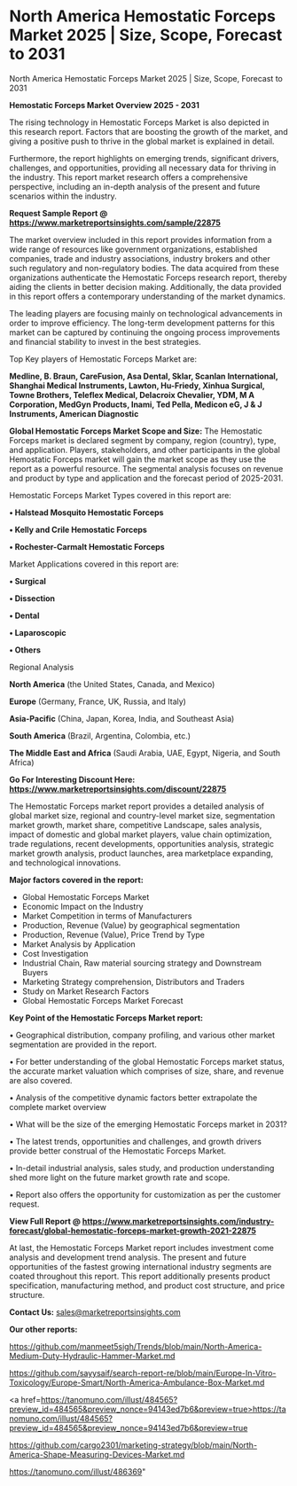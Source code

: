 # North America Hemostatic Forceps Market 2025 | Size, Scope, Forecast to 2031
North America Hemostatic Forceps Market 2025 | Size, Scope, Forecast to 2031

<Strong> Hemostatic Forceps Market Overview 2025 - 2031</strong>

The rising technology in Hemostatic Forceps Market is also depicted in this research report. Factors that are boosting the growth of the market, and giving a positive push to thrive in the global market is explained in detail.

Furthermore, the report highlights on emerging trends, significant drivers, challenges, and opportunities, providing all necessary data for thriving in the industry. This report market research offers a comprehensive perspective, including an in-depth analysis of the present and future scenarios within the industry.

<strong>Request Sample Report @ <a href=https://www.marketreportsinsights.com/sample/22875>https://www.marketreportsinsights.com/sample/22875</a></strong>

The market overview included in this report provides information from a wide range of resources like government organizations, established companies, trade and industry associations, industry brokers and other such regulatory and non-regulatory bodies. The data acquired from these organizations authenticate the Hemostatic Forceps research report, thereby aiding the clients in better decision making. Additionally, the data provided in this report offers a contemporary understanding of the market dynamics.

The leading players are focusing mainly on technological advancements in order to improve efficiency. The long-term development patterns for this market can be captured by continuing the ongoing process improvements and financial stability to invest in the best strategies.

Top Key players of Hemostatic Forceps Market are:

<strong>Medline, B. Braun, CareFusion, Asa Dental, Sklar, Scanlan International, Shanghai Medical Instruments, Lawton, Hu-Friedy, Xinhua Surgical, Towne Brothers, Teleflex Medical, Delacroix Chevalier, YDM, M A Corporation, MedGyn Products, Inami, Ted Pella, Medicon eG, J & J Instruments, American Diagnostic</strong>

<strong><b>Global Hemostatic Forceps Market Scope and Size:</b></strong>
The Hemostatic Forceps market is declared segment by company, region (country), type, and application. Players, stakeholders, and other participants in the global Hemostatic Forceps market will gain the market scope as they use the report as a powerful resource. The segmental analysis focuses on revenue and product by type and application and the forecast period of 2025-2031.

Hemostatic Forceps Market Types covered in this report are:

<strong>• Halstead Mosquito Hemostatic Forceps

• Kelly and Crile Hemostatic Forceps

• Rochester-Carmalt Hemostatic Forceps</strong>

Market Applications covered in this report are:

<strong>• Surgical

• Dissection

• Dental

• Laparoscopic

• Others</strong> 

Regional Analysis

<strong>North America</strong> (the United States, Canada, and Mexico)

<strong>Europe</strong> (Germany, France, UK, Russia, and Italy)

<strong>Asia-Pacific</strong> (China, Japan, Korea, India, and Southeast Asia)

<strong>South America</strong> (Brazil, Argentina, Colombia, etc.)

<strong>The Middle East and Africa</strong> (Saudi Arabia, UAE, Egypt, Nigeria, and South Africa)

<strong>Go For Interesting Discount Here: <a href=https://www.marketreportsinsights.com/discount/22875>https://www.marketreportsinsights.com/discount/22875</a></strong>

The Hemostatic Forceps market report provides a detailed analysis of global market size, regional and country-level market size, segmentation market growth, market share, competitive Landscape, sales analysis, impact of domestic and global market players, value chain optimization, trade regulations, recent developments, opportunities analysis, strategic market growth analysis, product launches, area marketplace expanding, and technological innovations.

<strong><b>Major factors covered in the report:</b></strong>
<ul>
  <li>Global Hemostatic Forceps Market </li>
  <li>Economic Impact on the Industry</li>
  <li>Market Competition in terms of Manufacturers</li>
  <li>Production, Revenue (Value) by geographical segmentation</li>
  <li>Production, Revenue (Value), Price Trend by Type</li>
  <li>Market Analysis by Application</li>
  <li>Cost Investigation</li>
  <li>Industrial Chain, Raw material sourcing strategy and Downstream Buyers</li>
  <li>Marketing Strategy comprehension, Distributors and Traders</li>
  <li>Study on Market Research Factors</li>
  <li>Global Hemostatic Forceps Market Forecast</li>
</ul>

<strong><b>Key Point of the Hemostatic Forceps Market report:</b></strong>

• Geographical distribution, company profiling, and various other market segmentation are provided in the report.

• For better understanding of the global Hemostatic Forceps market status, the accurate market valuation which comprises of size, share, and revenue are also covered.

• Analysis of the competitive dynamic factors better extrapolate the complete market overview

• What will be the size of the emerging Hemostatic Forceps market in 2031?

• The latest trends, opportunities and challenges, and growth drivers provide better construal of the Hemostatic Forceps Market.

• In-detail industrial analysis, sales study, and production understanding shed more light on the future market growth rate and scope.

• Report also offers the opportunity for customization as per the customer request.

<strong><b>View Full Report @ <a href=https://www.marketreportsinsights.com/industry-forecast/global-hemostatic-forceps-market-growth-2021-22875>https://www.marketreportsinsights.com/industry-forecast/global-hemostatic-forceps-market-growth-2021-22875</a></b></strong>


At last, the Hemostatic Forceps Market report includes investment come analysis and development trend analysis. The present and future opportunities of the fastest growing international industry segments are coated throughout this report. This report additionally presents product specification, manufacturing method, and product cost structure, and price structure.

<strong>Contact Us:</strong>
sales@marketreportsinsights.com

<strong>Our other reports:</strong>

<a href=https://github.com/manmeet5sigh/Trends/blob/main/North-America-Medium-Duty-Hydraulic-Hammer-Market.md>https://github.com/manmeet5sigh/Trends/blob/main/North-America-Medium-Duty-Hydraulic-Hammer-Market.md</a>

<a href=https://github.com/sayysaif/search-report-re/blob/main/Europe-In-Vitro-Toxicology/Europe-Smart/North-America-Ambulance-Box-Market.md>https://github.com/sayysaif/search-report-re/blob/main/Europe-In-Vitro-Toxicology/Europe-Smart/North-America-Ambulance-Box-Market.md</a>

<a href=https://tanomuno.com/illust/484565?preview_id=484565&preview_nonce=94143ed7b6&preview=true>https://tanomuno.com/illust/484565?preview_id=484565&preview_nonce=94143ed7b6&preview=true</a>

<a href=https://github.com/cargo2301/marketing-strategy/blob/main/North-America-Shape-Measuring-Devices-Market.md>https://github.com/cargo2301/marketing-strategy/blob/main/North-America-Shape-Measuring-Devices-Market.md</a>

<a href=https://tanomuno.com/illust/486369>https://tanomuno.com/illust/486369</a>"
